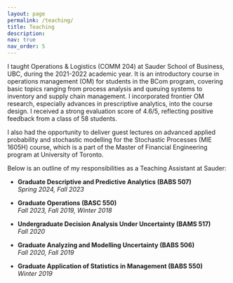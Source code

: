 ```yaml
---
layout: page
permalink: /teaching/
title: Teaching
description:
nav: true
nav_order: 5
---
```



I taught Operations & Logistics (COMM 204) at Sauder School of Business, UBC, during the 2021-2022 academic year. It is an introductory course in operations management (OM) for students in the BCom program, covering basic topics ranging from process analysis and queuing systems to inventory and supply chain management. I incorporated frontier OM research, especially advances in prescriptive analytics, into the course design. 
I received a strong evaluation score of 4.6/5, reflecting positive feedback from a class of 58 students.

I also had the opportunity to deliver guest lectures on advanced applied probability and stochastic modelling  for the Stochastic Processes (MIE 1605H) course, which is a part of the Master of Financial Engineering program at University of Toronto.       <!-- maybe also add BABS 507 Part of the Master of Business Analytics (MBAN) program at Sauder -->


Below is an outline of my responsibilities as a Teaching Assistant at Sauder:

- **Graduate Descriptive and Predictive Analytics (BABS 507)**  
  _Spring 2024, Fall 2023_
    <!-- _Part of the Master of Business Analytics (MBAN) program at Sauder_ -->
  
- **Graduate Operations (BASC 550)**  
  _Fall 2023, Fall 2019, Winter 2018_

- **Undergraduate Decision Analysis Under Uncertainty (BAMS 517)**  
  _Fall 2020_

- **Graduate Analyzing and Modelling Uncertainty (BABS 506)**  
  _Fall 2020, Fall 2019_

- **Graduate Application of Statistics in Management (BABS 550)**  
  _Winter 2019_

 
